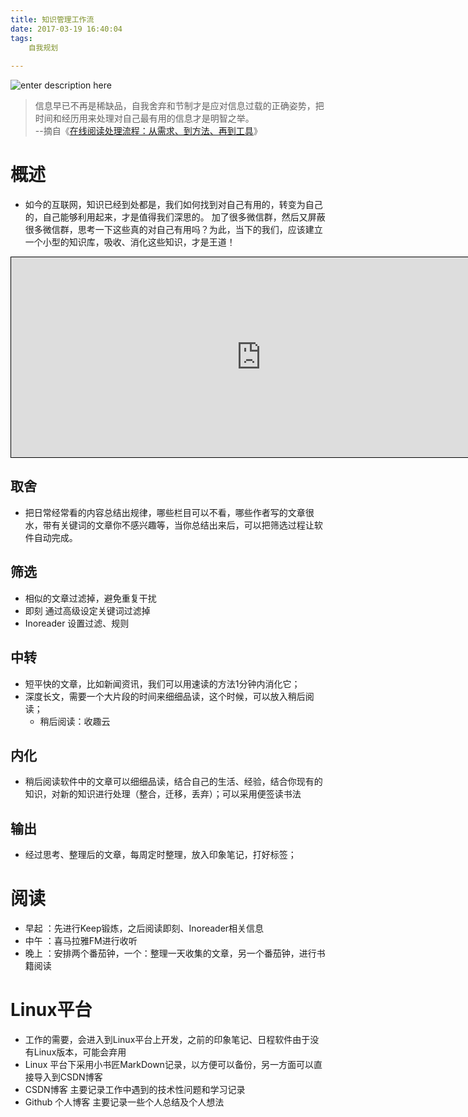 ```yaml
---
title: 知识管理工作流
date: 2017-03-19 16:40:04
tags:
	自我规划
       
---
```


![enter description here][1]

> 信息早已不再是稀缺品，自我舍弃和节制才是应对信息过载的正确姿势，把时间和经历用来处理对自己最有用的信息才是明智之举。                    
>  --摘自《[在线阅读处理流程：从需求、到方法、再到工具][2]》


<!-- more -->

# 概述

 - 如今的互联网，知识已经到处都是，我们如何找到对自己有用的，转变为自己的，自己能够利用起来，才是值得我们深思的。 加了很多微信群，然后又屏蔽很多微信群，思考一下这些真的对自己有用吗？为此，当下的我们，应该建立一个小型的知识库，吸收、消化这些知识，才是王道！

<iframe id="embed_dom" name="embed_dom" frameborder="0" style="border:1px solid #000;display:block;width:800px; height:320px;" src="https://www.processon.com/embed/58e21f31e4b02ac16d68d3f2"></iframe>

## 取舍

 -  把日常经常看的内容总结出规律，哪些栏目可以不看，哪些作者写的文章很水，带有关键词的文章你不感兴趣等，当你总结出来后，可以把筛选过程让软件自动完成。 

## 筛选
 -  相似的文章过滤掉，避免重复干扰
   - 即刻 通过高级设定关键词过滤掉
   - Inoreader 设置过滤、规则

## 中转
  - 短平快的文章，比如新闻资讯，我们可以用速读的方法1分钟内消化它；
  - 深度长文，需要一个大片段的时间来细细品读，这个时候，可以放入稍后阅读；
    - 稍后阅读：收趣云 

## 内化
  - 稍后阅读软件中的文章可以细细品读，结合自己的生活、经验，结合你现有的知识，对新的知识进行处理（整合，迁移，丢弃）；可以采用便签读书法

## 输出
  - 经过思考、整理后的文章，每周定时整理，放入印象笔记，打好标签；


# 阅读

 - 早起 ：先进行Keep锻炼，之后阅读即刻、Inoreader相关信息
 - 中午 ：喜马拉雅FM进行收听
 - 晚上 ：安排两个番茄钟，一个：整理一天收集的文章，另一个番茄钟，进行书籍阅读

# Linux平台

 - 工作的需要，会进入到Linux平台上开发，之前的印象笔记、日程软件由于没有Linux版本，可能会弃用
 - Linux 平台下采用小书匠MarkDown记录，以方便可以备份，另一方面可以直接导入到CSDN博客
 - CSDN博客 主要记录工作中遇到的技术性问题和学习记录
 - Github 个人博客 主要记录一些个人总结及个人想法


  [1]: http://oimqf80rv.bkt.clouddn.com/1491213070861.jpg "知识工作流-1.jpg"
  [2]: https://sspai.com/post/36795
